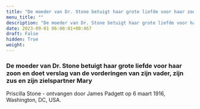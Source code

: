 ```yaml
---
title: "De moeder van Dr. Stone betuigt haar grote liefde voor haar zoon en doet verslag van de vorderingen van zijn vader, zijn zus en zijn zielspartner Mary"
menu_title: ""
description: "De moeder van Dr. Stone betuigt haar grote liefde voor haar zoon en doet verslag van de vorderingen van zijn vader, zijn zus en zijn zielspartner Mary"
date: 2023-09-01 06:00:01+00:467
draft: False
hidden: True
weight:
---
```

### De moeder van Dr. Stone betuigt haar grote liefde voor haar zoon en doet verslag van de vorderingen van zijn vader, zijn zus en zijn zielspartner Mary

Priscilla Stone - ontvangen door James Padgett op 6 maart 1916, Washington, DC, USA.
